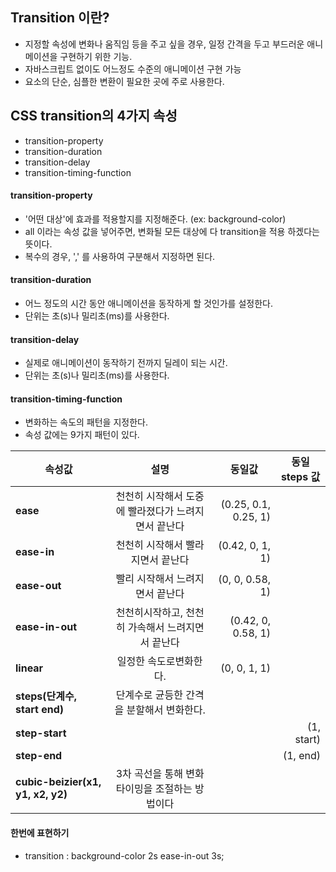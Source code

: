 ## Transition 이란?

- 지정할 속성에 변화나 움직임 등을 주고 싶을 경우, 일정 간격을 두고 부드러운 애니메이션을 구현하기 위한 기능.
- 자바스크립트 없이도 어느정도 수준의 애니메이션 구현 가능
- 요소의 단순, 심플한 변환이 필요한 곳에 주로 사용한다.

## CSS transition의 4가지 속성
- transition-property
- transition-duration
- transition-delay
- transition-timing-function


#### transition-property
- '어떤 대상'에 효과를 적용할지를 지정해준다. (ex: background-color)
- all 이라는 속성 값을 넣어주면, 변화될 모든 대상에 다 transition을 적용 하겠다는 뜻이다.
- 복수의 경우, ',' 를 사용하여 구분해서 지정하면 된다.

#### transition-duration
- 어느 정도의 시간 동안 애니메이션을 동작하게 할 것인가를 설정한다.
- 단위는 초(s)나 밀리초(ms)를 사용한다.

#### transition-delay
- 실제로 애니메이션이 동작하기 전까지 딜레이 되는 시간.
- 단위는 초(s)나 밀리초(ms)를 사용한다.

#### transition-timing-function
- 변화하는 속도의 패턴을 지정한다.
- 속성 값에는 9가지 패턴이 있다.


|<center>속성값</center>|<center>설명</center>|<center>동일값</center>|<center>동일 steps 값</center>|
|:--------|:--------:|--------:|--------:|
|**ease**|<center>천천히 시작해서 도중에 빨라졌다가 느려지면서 끝난다</center>|(0.25, 0.1, 0.25, 1)|  |
|**ease-in**|<center>천천히 시작해서 빨라지면서 끝난다 </center>|(0.42, 0, 1, 1)| |
|**ease-out**|<center>빨리 시작해서 느려지면서 끝난다</center>|(0, 0, 0.58, 1)|  |
|**ease-in-out**|<center>천천히시작하고, 천천히 가속해서 느려지면서 끝난다</center>|(0.42, 0, 0.58, 1)| |
|**linear**|<center>일정한 속도로변화한다.</center>|(0, 0, 1, 1)| |
|**steps(단계수, start end)**|<center>단계수로 균등한 간격을 분할해서 변화한다.</center>|  | |
|**step-start**|  | |(1, start)|
|**step-end**| |  |(1, end)|
|**cubic-beizier(x1, y1, x2, y2)**|3차 곡선을 통해 변화타이밍을 조절하는 방법이다|  | |


#### 한번에 표현하기
- transition : background-color 2s ease-in-out 3s;






